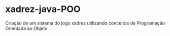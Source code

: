 # xadrez-java-POO
Criação de um sistema do jogo xadrez utilizando conceitos de Programação Orientada ao Objeto
